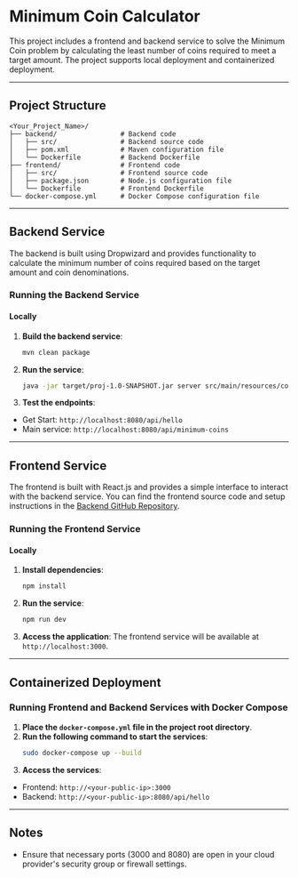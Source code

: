 # Minimum Coin Calculator

This project includes a frontend and backend service to solve the Minimum Coin problem by calculating the least number of coins required to meet a target amount. The project supports local deployment and containerized deployment.

---

## Project Structure

```
<Your_Project_Name>/
├── backend/                # Backend code
│   ├── src/                # Backend source code
│   ├── pom.xml             # Maven configuration file
│   └── Dockerfile          # Backend Dockerfile
├── frontend/               # Frontend code
│   ├── src/                # Frontend source code
│   ├── package.json        # Node.js configuration file
│   └── Dockerfile          # Frontend Dockerfile
└── docker-compose.yml      # Docker Compose configuration file
```

---

## Backend Service

The backend is built using Dropwizard and provides functionality to calculate the minimum number of coins required based on the target amount and coin denominations.

### Running the Backend Service

#### Locally

1. **Build the backend service**:
   ```bash
   mvn clean package
   ```
2. **Run the service**:
   ```bash
   java -jar target/proj-1.0-SNAPSHOT.jar server src/main/resources/config.yml
   ```
3. **Test the endpoints**:
  - Get Start: `http://localhost:8080/api/hello`
  - Main service: `http://localhost:8080/api/minimum-coins`

---

## Frontend Service

The frontend is built with React.js and provides a simple interface to interact with the backend service.
You can find the frontend source code and setup instructions in the [Backend GitHub Repository](https://github.com/HZHENJ/2025-HUANGZHENJIA-coins-frontend.git).

### Running the Frontend Service

#### Locally

1. **Install dependencies**:
   ```bash
   npm install
   ```
2. **Run the service**:
   ```bash
   npm run dev
   ```
3. **Access the application**: The frontend service will be available at `http://localhost:3000`.

---

## Containerized Deployment

### Running Frontend and Backend Services with Docker Compose

1. **Place the `docker-compose.yml` file in the project root directory**.
2. **Run the following command to start the services**:
   ```bash
   sudo docker-compose up --build
   ```
3. **Access the services**:
  - Frontend: `http://<your-public-ip>:3000`
  - Backend: `http://<your-public-ip>:8080/api/hello`

---

## Notes

- Ensure that necessary ports (3000 and 8080) are open in your cloud provider's security group or firewall settings.